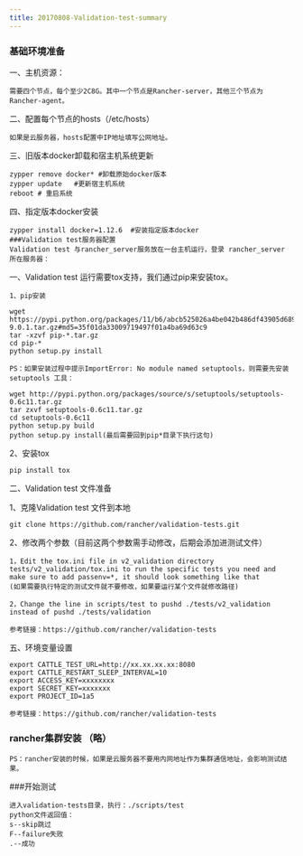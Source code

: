 ```yaml
---
title: 20170808-Validation-test-summary
---
```

### 基础环境准备

一、主机资源：

```
需要四个节点，每个至少2C8G。其中一个节点是Rancher-server，其他三个节点为Rancher-agent。

```
二、配置每个节点的hosts（/etc/hosts）

```
如果是云服务器，hosts配置中IP地址填写公网地址。
```

三、旧版本docker卸载和宿主机系统更新

```
zypper remove docker* #卸载原始docker版本
zypper update   #更新宿主机系统
reboot # 重启系统
```

四、指定版本docker安装

```
zypper install docker=1.12.6  #安装指定版本docker
###Validation test服务器配置
Validation test 与rancher_server服务放在一台主机运行，登录 rancher_server 所在服务器：
```
一、Validation test 运行需要tox支持，我们通过pip来安装tox。

```
1、pip安装

wget https://pypi.python.org/packages/11/b6/abcb525026a4be042b486df43905d6893fb04f05aac21c32c638e939e447/pip-9.0.1.tar.gz#md5=35f01da33009719497f01a4ba69d63c9
tar -xzvf pip-*.tar.gz
cd pip-*
python setup.py install 

PS：如果安装过程中提示ImportError: No module named setuptools，则需要先安装setuptools 工具：

wget http://pypi.python.org/packages/source/s/setuptools/setuptools-0.6c11.tar.gz
tar zxvf setuptools-0.6c11.tar.gz
cd setuptools-0.6c11
python setup.py build
python setup.py install(最后需要回到pip*目录下执行这句)
```

2、安装tox

```
pip install tox
```

二、Validation test 文件准备

1、克隆Validation test 文件到本地

```
git clone https://github.com/rancher/validation-tests.git 
```
2、修改两个参数（目前这两个参数需手动修改，后期会添加进测试文件）

```
1，Edit the tox.ini file in v2_validation directory tests/v2_validation/tox.ini to run the specific tests you need and make sure to add passenv=*, it should look something like that
(如果需要执行特定的测试文件就不要修改，如果要运行某个文件就修改路径)
   
2，Change the line in scripts/test to pushd ./tests/v2_validation instead of pushd ./tests/validation

参考链接：https://github.com/rancher/validation-tests 
```

五、环境变量设置

```
export CATTLE_TEST_URL=http://xx.xx.xx.xx:8080  
export CATTLE_RESTART_SLEEP_INTERVAL=10
export ACCESS_KEY=xxxxxxxx
export SECRET_KEY=xxxxxxx
export PROJECT_ID=1a5

参考链接：https://github.com/rancher/validation-tests 
```

### rancher集群安装 （略）

```
PS：rancher安装的时候，如果是云服务器不要用内网地址作为集群通信地址，会影响测试结果。
```

###开始测试

```
进入validation-tests目录，执行：./scripts/test
python文件返回值：
s--skip跳过
F--failure失败
.--成功

```